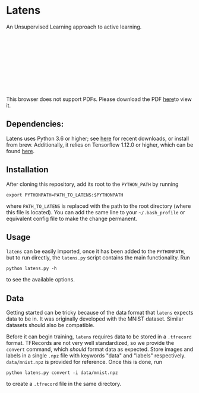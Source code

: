 # Latens

An Unsupervised Learning approach to active learning.

<object
    data="https://github.com/bendkill/latens/blob/master/docs/query_selection.pdf"
    type="application/pdf" width="700px" height="700px"> <embed
    src="https://github.com/bendkill/latens/blob/master/docs/query_selection.pdf">
    <p>This browser does not support PDFs. Please download the PDF <a
    href="https://github.com/bendkill/latens/blob/master/docs/query_selection.pdf">here</a>to
    view it.</p> </embed> </object>

## Dependencies:
Latens uses Python 3.6 or higher; see [here](https://www.python.org/downloads/)
for recent downloads, or install from brew. Additionally, it relies on
Tensorflow 1.12.0 or higher, which can be found
[here](https://www.tensorflow.org/install/pip).

## Installation

After cloning this repository, add its root to the `PYTHON_PATH` by running
```
export PYTHONPATH=PATH_TO_LATENS:$PYTHONPATH
```
where `PATH_TO_LATENS` is replaced with the path to the root directory (where
this file is located). You can add the same line to your `~/.bash_profile` or
equivalent config file to make the change permanent.

## Usage

`latens` can be easily imported, once it has been added to the `PYTHONPATH`, but
to run directly, the `latens.py` script contains the main functionality. Run
```
python latens.py -h
```
to see the available options.

## Data

Getting started can be tricky because of the data format that `latens` expects
data to be in. It was originally developed with the MNIST dataset. Similar
datasets should also be compatible.

Before it can begin training, `latens` requires data to be stored in a
`.tfrecord` format. TFRecords are not very well standardized, so we provide the
`convert` command, which *should* format data as expected. Store images and
labels in a single `.npz` file with keywords "data" and "labels"
respectively. `data/mnist.npz` is provided for reference. Once this is done, run
```
python latens.py convert -i data/mnist.npz
```
to create a `.tfrecord` file in the same directory.

